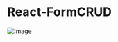 # React-FormCRUD
![image](https://user-images.githubusercontent.com/99633637/219384620-81e0c6da-a471-4f98-87d9-51b9a621ca9f.png)
